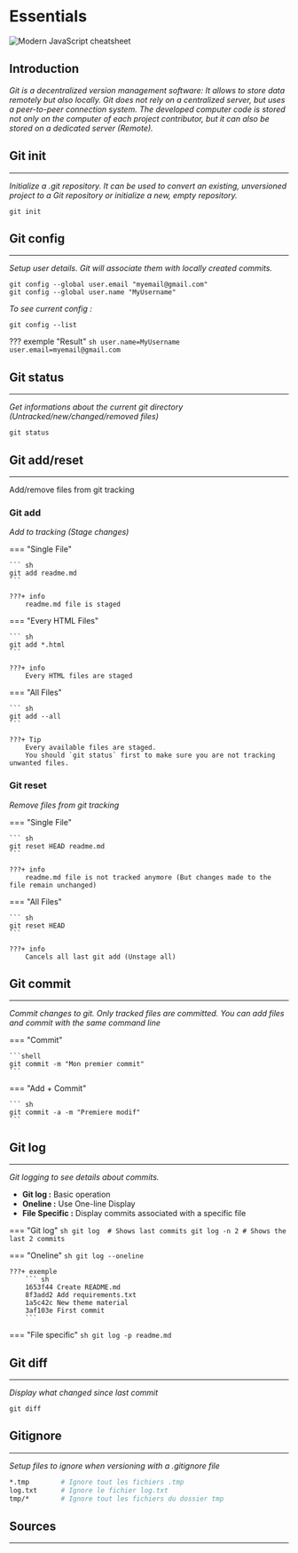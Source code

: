 # **Essentials**

![Modern JavaScript cheatsheet](https://miro.medium.com/max/1838/1*mtsk3fQ_BRemFidhkel3dA.png)

## **Introduction**

*Git is a decentralized version management software: It allows to store data remotely but also locally.
Git does not rely on a centralized server, but uses a peer-to-peer connection system. The developed computer code is stored not only on the computer of each project contributor, but it can also be stored on a dedicated server (Remote).*

## **Git init** 
---
*Initialize a .git repository.
It can be used to convert an existing, unversioned project to a Git repository or initialize a new, empty repository.*

~~~console
git init
~~~

## **Git config**
--- 

*Setup user details.
Git will associate them with locally created commits.*

~~~posh 
git config --global user.email "myemail@gmail.com"
git config --global user.name "MyUsername"
~~~

*To see current config :*

```shell
git config --list 
```

??? exemple "Result"
    ```sh
    user.name=MyUsername
    user.email=myemail@gmail.com
    ```

## **Git status**
---

*Get informations about the current git directory (Untracked/new/changed/removed files)*
```shell
git status 
```

## **Git add/reset**
---
Add/remove files from git tracking
### **Git add**

*Add to tracking (Stage changes)*

=== "Single File"

    ``` sh
    git add readme.md 
    ```

    ???+ info
        readme.md file is staged


=== "Every HTML Files"

    ``` sh
    git add *.html
    ```

    ???+ info
        Every HTML files are staged

=== "All Files"

    ``` sh
    git add --all
    ```   

    ???+ Tip 
        Every available files are staged.  
        You should `git status` first to make sure you are not tracking unwanted files.

### **Git reset**

*Remove files from git tracking*

=== "Single File"

    ``` sh
    git reset HEAD readme.md 
    ```

    ???+ info
        readme.md file is not tracked anymore (But changes made to the file remain unchanged)


=== "All Files"

    ``` sh
    git reset HEAD
    ```

    ???+ info
        Cancels all last git add (Unstage all)



## **Git commit**
---
*Commit changes to git. Only tracked files are committed.
You can add files and commit with the same command line*

=== "Commit"

    ```shell
    git commit -m "Mon premier commit"
    ```

=== "Add + Commit"

    ``` sh
    git commit -a -m "Premiere modif"
    ```

## **Git log**
---
*Git logging to see details about commits.*

*   **Git log :** Basic operation
*   **Oneline :** Use One-line Display
*   **File Specific :** Display commits associated with a specific file

=== "Git log"
    ```sh
    git log  # Shows last commits
    git log -n 2 # Shows the last 2 commits
    ```

=== "Oneline"
    ```sh
    git log --oneline 
    ```

    ???+ exemple 
        ``` sh
        1653f44 Create README.md
        8f3add2 Add requirements.txt
        1a5c42c New theme material
        3af103e First commit
        ```

=== "File specific"
    ```sh
    git log -p readme.md 
    ```

## **Git diff**
---
*Display what changed since last commit*

```
git diff
```

## **Gitignore**
---
*Setup files to ignore when versioning with a .gitignore file*

```sh
*.tmp        # Ignore tout les fichiers .tmp
log.txt      # Ignore le fichier log.txt
tmp/*        # Ignore tout les fichiers du dossier tmp
```

## **Sources**
--- 
[^1]: [Git Docs](https://git-scm.com/docs)

